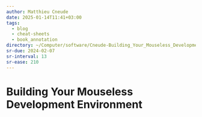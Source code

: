 ```yaml
---
author: Matthieu Cneude
date: 2025-01-14T11:41+03:00
tags:
  - blog
  - cheat-sheets
  - book_annotation
directory: ~/Computer/software/Cneude-Building_Your_Mouseless_Development_Environment/
sr-due: 2024-02-07
sr-interval: 13
sr-ease: 210
---
```


# Building Your Mouseless Development Environment
